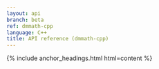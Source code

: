 ```yaml
---
layout: api
branch: beta
ref: dmmath-cpp
language: C++
title: API reference (dmmath-cpp)
---
```

{% include anchor_headings.html html=content %}